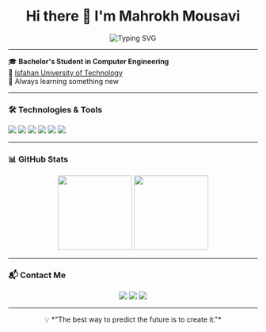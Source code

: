 <!-- Mahrokh Mousavi GitHub Profile README -->

<h1 align="center">
  Hi there 👋 I'm Mahrokh Mousavi
</h1>

<p align="center">
  <img src="https://readme-typing-svg.herokuapp.com?font=Fira+Code&duration=2500&pause=1000&color=F75C7E&center=true&vCenter=true&width=440&lines=Computer+Engineering+Student;Learning+every+day+🌱;Loving+C%2FC%2B%2B%2C+Python+%26+Docker;Welcome+to+my+GitHub+profile!" alt="Typing SVG" />
</p>

---

🎓 **Bachelor's Student in Computer Engineering**  
📍 [Isfahan University of Technology](https://english.iut.ac.ir/)  
🧠 Always learning something new  

---

### 🛠️ Technologies & Tools

<p>
  <img src="https://img.shields.io/badge/C-00599C?style=for-the-badge&logo=c&logoColor=white"/>
  <img src="https://img.shields.io/badge/C++-00599C?style=for-the-badge&logo=c%2B%2B&logoColor=white"/>
  <img src="https://img.shields.io/badge/Qt-Creator-41CD52?style=for-the-badge&logo=qt&logoColor=white"/>
  <img src="https://img.shields.io/badge/Python-3776AB?style=for-the-badge&logo=python&logoColor=white"/>
  <img src="https://img.shields.io/badge/Docker-2496ED?style=for-the-badge&logo=docker&logoColor=white"/>
  <img src="https://img.shields.io/badge/SQL-336791?style=for-the-badge&logo=postgresql&logoColor=white"/>
</p>

---

### 📊 GitHub Stats

<p align="center">
  <img src="https://github-readme-stats.vercel.app/api?username=MahrokhMousavi&show_icons=true&theme=tokyonight" height="150"/>
  <img src="https://github-readme-stats.vercel.app/api/top-langs/?username=MahrokhMousavi&layout=compact&theme=tokyonight" height="150"/>
</p>

---

### 📬 Contact Me

<p align="center">
  <a href="https://t.me/yourusername" target="_blank"><img src="https://img.shields.io/badge/Telegram-2CA5E0?style=for-the-badge&logo=telegram&logoColor=white"/></a>
  <a href="mailto:your.email@example.com" target="_blank"><img src="https://img.shields.io/badge/Email-D14836?style=for-the-badge&logo=gmail&logoColor=white"/></a>
  <a href="https://linkedin.com/in/yourlinkedin" target="_blank"><img src="https://img.shields.io/badge/LinkedIn-0A66C2?style=for-the-badge&logo=linkedin&logoColor=white"/></a>
</p>

---

<p align="center">
  💡 *"The best way to predict the future is to create it."*  
</p>
